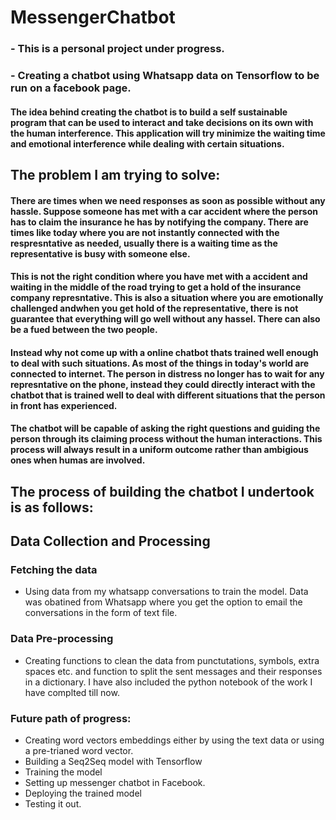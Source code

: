 # MessengerChatbot

### - This is a personal project under progress.
### - Creating a chatbot using Whatsapp data on Tensorflow to be run on a facebook page. 

#### The idea behind creating the chatbot is to build a self sustainable program that can be used to interact and take decisions on its own with the human interference. This application will try minimize the waiting time and emotional interference while dealing with certain situations. 

## The problem I am trying to solve:
#### There are times when we need responses as soon as possible without any hassle. Suppose someone has met with a car accident where the person has to claim the insurance he has by notifying the company. There are times like today where you are not instantly connected with the respresntative as needed, usually there is a waiting time as the representative is busy with someone else.
#### This is not the right condition where you have met with a accident and waiting in the middle of the road trying to get a hold of the insurance company represntative. This is also a situation where you are emotionally challenged andwhen you get hold of the representative, there is not guarantee that everything will go well without any hassel. There can also be a fued between the two people.
#### Instead why not come up with a online chatbot thats trained well enough to deal with such situations. As most of the things in today's world are connected to internet. The person in distress no longer has to wait for any represntative on the phone, instead they could directly interact with the chatbot that is trained well to deal with different situations that the person in front has experienced. 
#### The chatbot will be capable of asking the right questions and guiding the person through its claiming process without the human interactions. This process will always result in a uniform outcome rather than ambigious ones when humas are involved.

## The process of building the chatbot I undertook is as follows:

## Data Collection and Processing

### Fetching the data
* Using data from my whatsapp conversations to train the model. Data was obatined from Whatsapp where you get the option to email the conversations in the form of text file.

### Data Pre-processing
* Creating functions to clean the data from punctutations, symbols, extra spaces etc. and function to split the sent messages and their responses in a dictionary. I have also included the python notebook of the work I have complted till now.

### Future path of progress:
* Creating word vectors embeddings either by using the text data or using a pre-trianed word vector. 
* Building a Seq2Seq model with Tensorflow
* Training the model
* Setting up messenger chatbot in Facebook.
* Deploying the trained model
* Testing it out.
